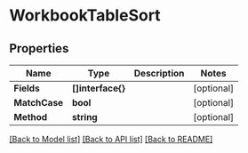 # WorkbookTableSort

## Properties

Name | Type | Description | Notes
------------ | ------------- | ------------- | -------------
**Fields** | **[]interface{}** |  | [optional] 
**MatchCase** | **bool** |  | [optional] 
**Method** | **string** |  | [optional] 

[[Back to Model list]](../README.md#documentation-for-models) [[Back to API list]](../README.md#documentation-for-api-endpoints) [[Back to README]](../README.md)


